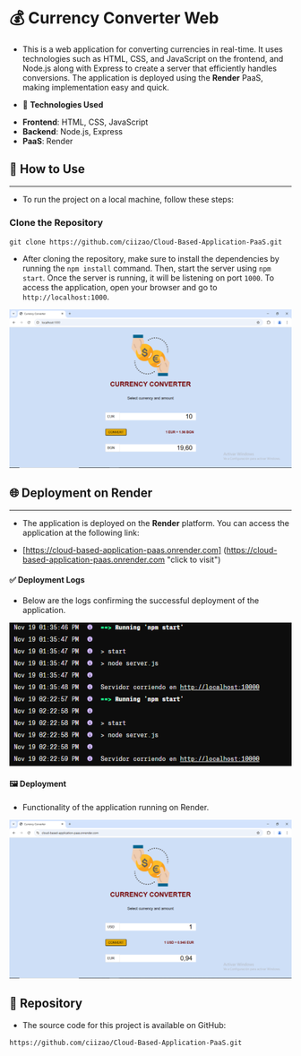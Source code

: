 # 💰 Currency Converter Web


* This is a web application for converting currencies in real-time. It uses technologies such as HTML, CSS, and JavaScript on the frontend, and Node.js along with Express to create a server that efficiently handles conversions. The application is deployed using the **Render** PaaS, making implementation easy and quick.

* 🚀 **Technologies Used**
- **Frontend**: HTML, CSS, JavaScript
- **Backend**: Node.js, Express
- **PaaS**: Render

## 📖 How to Use
---

* To run the project on a local machine, follow these steps:

### **Clone the Repository**

```
git clone https://github.com/ciizao/Cloud-Based-Application-PaaS.git
```

* After cloning the repository, make sure to install the dependencies by running the `npm install` command. Then, start the server using `npm start`. Once the server is running, it will be listening on port `1000`. To access the application, open your browser and go to `http://localhost:1000`.

![Result](img/Resultado.png "Result Currency Converter")

## 🌐 Deployment on Render
---

* The application is deployed on the **Render** platform. You can access the application at the following link:

* [https://cloud-based-application-paas.onrender.com] (https://cloud-based-application-paas.onrender.com "click to visit")

#### ✅ **Deployment Logs**

* Below are the logs confirming the successful deployment of the application.

![Logs](img/Render1.png "Deployment logs")

#### 🖼 **Deployment**
* Functionality of the application running on Render.

![Result Render](img/Resultado-Render.png "Result Render")

## 📂 Repository
* The source code for this project is available on GitHub:

```
https://github.com/ciizao/Cloud-Based-Application-PaaS.git
```